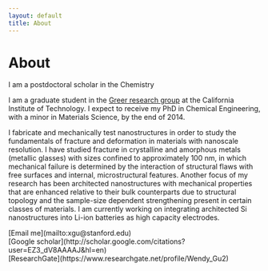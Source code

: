 ```yaml
---
layout: default
title: About
---
```


# About

I am a postdoctoral scholar in the Chemistry 

I am a graduate student in the [Greer research group](http://www.jrgreer.caltech.edu/home.php) at the California Institute
of Technology. I expect to receive my PhD in Chemical Engineering, with a minor
in Materials Science, by the end of 2014.

I fabricate and mechanically test nanostructures in order to study the
fundamentals of fracture and deformation in materials with nanoscale resolution.
I have studied fracture in crystalline and amorphous metals (metallic glasses)
with sizes confined to approximately 100 nm, in which mechanical failure is
determined by the interaction of structural flaws with free surfaces and
internal, microstructural features. Another focus of my research has been
architected nanostructures with mechanical properties that are enhanced relative
to their bulk counterparts due to structural topology and the sample-size
dependent strengthening present in certain classes of materials. I am currently
working on integrating architected Si nanostructures into Li-ion batteries as
high capacity electrodes.


<span class="octicon octicon-mail">
  [Email me](mailto:xgu@stanford.edu)
</span></br>
<span class="octicon octicon-book">
  [Google scholar](http://scholar.google.com/citations?user=EZ3_dV8AAAAJ&hl=en)
</span></br>
<span class="octicon octicon-organization">
  [ResearchGate](https://www.researchgate.net/profile/Wendy_Gu2)
</span></br>
